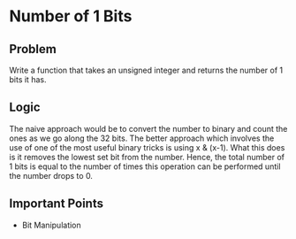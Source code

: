 # Number of 1 Bits

## Problem

Write a function that takes an unsigned integer and returns the number of 1 bits it has.

## Logic

The naive approach would be to convert the number to binary and count the ones as we go along the 32 bits. The better approach which involves the use of one of the most useful binary tricks is using x & (x-1). What this does is it removes the lowest set bit from the number. Hence, the total number of 1 bits is equal to the number of times this operation can be performed until the number drops to 0.

## Important Points

- Bit Manipulation